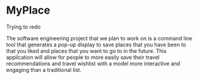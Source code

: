 # MyPlace
Trying to redo

The software engineering project that we plan to work on is a command line tool that generates a pop-up display to save places that you have been to that you liked and places that you want to go to in the future. This application will allow for people to more easily save their travel recommendations and travel wishlist with a model more interactive and engaging than a traditional list.
